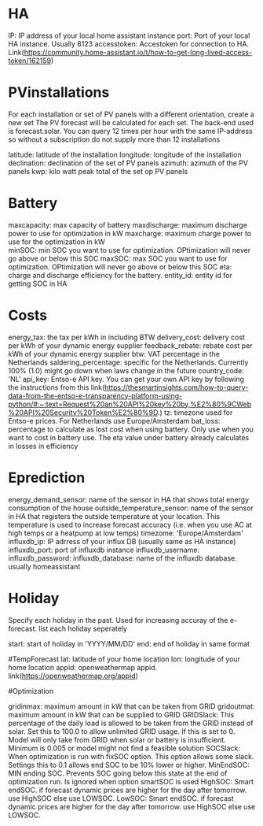 # HA

IP: IP address of your local home assistant instance
port: Port of your local HA instance. Usually 8123
accesstoken: Accestoken for connection to HA. Link(https://community.home-assistant.io/t/how-to-get-long-lived-access-token/162159)

# PVinstallations

For each installation or set of PV panels with a different orientation, create a new set
The PV forecast will be calculated for each set. The back-end used is forecast.solar. You can query 12 times per hour with the same IP-address so without a subscription do not supply more than 12 installations

latitude: latitude of the installation
longitude: longitude of the installation
declination: declination of the set of PV panels
azimuth: azimuth of the PV panels
kwp: kilo watt peak total of the set op PV panels

# Battery
    
maxcapacity: max capacity of battery 
maxdischarge: maximum discharge power to use for optimization in kW
maxcharge: maximum charge power to use for the optimization in kW    
minSOC: min SOC you want to use for optimization. OPtimization will never go above or below this SOC
maxSOC: max SOC you want to use for optimization. OPtimization will never go above or below this SOC
eta: charge and discharge efficiency for the battery. 
entity_id: entity id for getting SOC in HA

# Costs

energy_tax: the tax per kWh in including BTW
delivery_cost: delivery cost per kWh of your dynamic energy supplier
feedback_rebate: rebate cost per kWh of your dynamic energy supplier
btw: VAT percentage in the Netherlands
saldering_percentage: specific for the Netherlands. Currently 100% (1.0) might go down when laws change in the future
country_code: 'NL'
api_key: Entso-e API key. You can get your own API key by following the instructions from this link(https://thesmartinsights.com/how-to-query-data-from-the-entso-e-transparency-platform-using-python/#:~:text=Request%20an%20API%20key%20by,%E2%80%9CWeb%20API%20Security%20Token%E2%80%9D.)
tz: timezone used for Entso-e prices. For Netherlands use Europe/Amsterdam
bat_loss: percentage to calculate as lost cost when using battery. Only use when you want to cost in battery use. The eta value under battery already calculates in losses in efficiency

# Eprediction
energy_demand_sensor: name of the sensor in HA that shows total energy consumption of the house
outside_temperature_sensor: name of the sensor in HA that registers the outside temperature at your location. This temperature is used to increase forecast accuracy (i.e. when you use AC at high temps or a heatpump at low temps)
timezome: 'Europe/Amsterdam'
influxdb_ip: IP adrress of your influx DB (usually same as HA instance)
influxdb_port: port of influxdb instance
influxdb_username: 
influxdb_password:
influxdb_database: name of the influxdb database. usually homeassistant

# Holiday
Specify each holiday in the past. Used for increasing accuray of the e-forecast. 
list each holiday seperately

start: start of holiday in 'YYYY/MM/DD'
end: end of holiday in same format

#TempForecast
lat: latitude of your home location
lon: longitude of your home location
appid: openweathermap appid. link(https://openweathermap.org/appid)

#Optimization

gridinmax: maximum amount in kW that can be taken from GRID
gridoutmat: maximum amount in kW that can be supplied to GRID
GRIDSlack: This percentage of the daily load is allowed to be taken from the GRID instead of solar. Set this to 100.0 to allow unlimited GRID usage. If this is set to 0. Model will only take from GRID when solar or battery is insufficient. Minimum is 0.005 or model might not find a feasible solution
SOCSlack: When optimization is run with fixSOC option. This option allows some slack. Settings this to 0.1 allows end SOC to be 10% lower or higher.
MinEndSOC: MIN ending SOC. Prevents SOC going below this state at the end of optimization run. Is ignored when option smartSOC is used
HighSOC:  Smart endSOC. if forecast dynamic prices are higher for the day after tomorrow. use HighSOC else use LOWSOC.
LowSOC: Smart endSOC. if forecast dynamic prices are higher for the day after tomorrow. use HighSOC else use LOWSOC.
